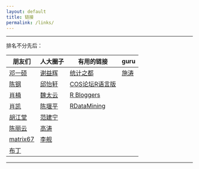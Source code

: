 ```yaml
---
layout: default
title: 链接
permalink: /links/
---
```


---

排名不分先后：



<center>

朋友们|人大圈子|有用的链接|guru
------|-------|--------|------
[邓一硕](http://yishuo.org/) | [谢益辉](http://www.yihui.name/) | [统计之都](http://cos.name) | [施涛](http://blog.cos.name/taoshi/)
[陈钢](http://www.gossipcoder.com/) | [邱怡轩](http://yixuan.cos.name/) | [COS论坛R语言版](http://cos.name/cn/forum/15)|
[肖楠](http://www.road2stat.com/)   | [魏太云](http://taiyun.cos.name/) | [R Bloggers](http://www.r-bloggers.com/)|
[肖凯](http://xccds.github.io/)     | [陈堰平](http://yanping.me/) | [RDataMining](http://www.rdatamining.com/)|
[胡江堂](http://li-and-jiang.com/blog/)| [范建宁](http://fan.cos.name/cn/)| |
[陈丽云](http://www.loyhome.cn/) | [高涛](http://www.gaotao.name/)| |
[matrix67](http://www.matrix67.com)|[李舰](http://www.lijian001.com/r/)| |
[布丁](http://www.puddingnnn.com/)| | |

------
